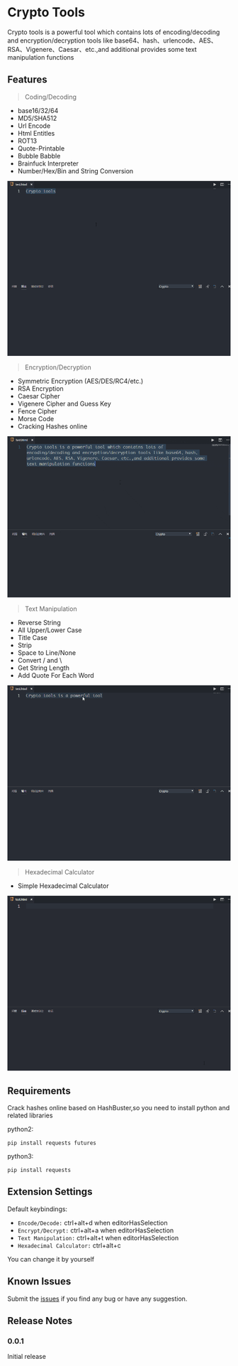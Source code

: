 # Crypto Tools

Crypto tools is a powerful tool which contains lots of encoding/decoding and encryption/decryption tools like base64、hash、urlencode、AES、RSA、Vigenere、Caesar、etc.,and additional provides some text manipulation functions

## Features

> Coding/Decoding

- base16/32/64
- MD5/SHA512
- Url Encode
- Html Entitles
- ROT13
- Quote-Printable
- Bubble Babble
- Brainfuck Interpreter
- Number/Hex/Bin and String Conversion

![](./images/DecodeEncode.gif)

> Encryption/Decryption

- Symmetric Encryption (AES/DES/RC4/etc.)
- RSA Encryption
- Caesar Cipher
- Vigenere Cipher and Guess Key 
- Fence Cipher
- Morse Code
- Cracking Hashes online

![](./images/DecryptEncrypt.gif)

> Text Manipulation

- Reverse String
- All Upper/Lower Case
- Title Case
- Strip
- Space to Line/None
- Convert / and \
- Get String Length
- Add Quote For Each Word

![](./images/TextManipulation.gif)

> Hexadecimal Calculator

- Simple Hexadecimal Calculator

![](./images/HexadecimalConverter.gif)

## Requirements

Crack hashes online based on HashBuster,so you need to install python and related libraries 

python2:

```
pip install requests futures
```

python3:

```
pip install requests
```

## Extension Settings

Default keybindings:

- `Encode/Decode:`          ctrl+alt+d when editorHasSelection
- `Encrypt/Decrypt:`        ctrl+alt+a when editorHasSelection
- `Text Manipulation:`      ctrl+alt+t when editorHasSelection
- `Hexadecimal Calculator:` ctrl+alt+c

You can change it by yourself

## Known Issues

Submit the [issues](https://github.com/fofolee/vscode-crypto-tools/issues) if you find any bug or have any suggestion.

## Release Notes

### 0.0.1

Initial release
